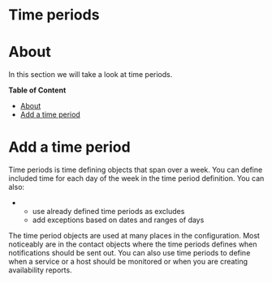 # Time periods

# About

In this section we will take a look at time periods.

**Table of Content**

-   [About](#Timeperiods-About)
-   [Add a time period](#Timeperiods-RTF33363232383a204865616469Addatimeperiod)

# Add a time period

Time periods is time defining objects that span over a week. You can define included time for each day of the week in the time period definition.
 You can also:

-   -   use already defined time periods as excludes
    -   add exceptions based on dates and ranges of days

The time period objects are used at many places in the configuration. Most noticeably are in the contact objects where the time periods defines when notifications should be sent out.
 You can also use time periods to define when a service or a host should be monitored or when you are creating availability reports.

